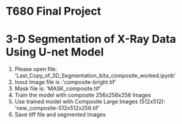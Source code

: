 # T680 Final Project 
# 3-D Segmentation of X-Ray Data Using U-net Model

1. Please open file: 'Last_Copy_of_3D_Segmentation_bita_composite_worked.ipynb'
2. Inout Image file is :'composite-bright.tif'
3. Mask file is: 'MASK_composite.tif'
4. Train the model with composite 256x256x256 Images 
5. Use trained model with Composite Large Images (512x512): 'new_composite-512x512x256.tif'
6. Save tiff file and segmented Images
